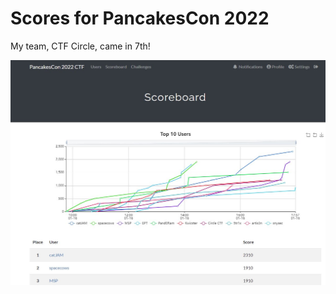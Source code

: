 # Scores for PancakesCon 2022
My team, CTF Circle, came in 7th!

![Scoreboard for PancakesCon 2022, showing CTF Circle in 7th place](images/pancakescon2022scores.jpg)

